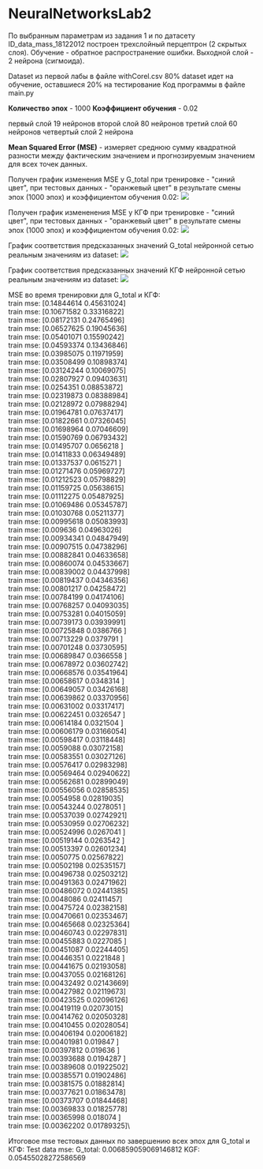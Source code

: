 # NeuralNetworksLab2
По выбранным параметрам из задания 1 и по датасету ID_data_mass_18122012 построен трехслойный перцептрон (2 скрытых слоя). 
Обучение - обратное распространение ошибки. Выходной слой - 2 нейрона (сигмоида).

Dataset из первой лабы в файле withCorel.csv
80% dataset идет на обучение, оставшиеся 20% на тестирование
Код программы в файле main.py

**Количество эпох** - 1000
**Коэффициент обучения** - 0.02

первый слой 19 нейронов
второй слой 80 нейронов
третий слой 60 нейронов
четвертый слой 2 нейрона

**Mean Squared Error (MSE)** - измеряет среднюю сумму квадратной разности между фактическим значением и прогнозируемым значением для всех точек данных. 

Получен график изменения MSE у G_total при тренировке - "синий цвет", при тестовых данных - "оранжевый цвет" в результате смены эпох (1000 эпох) и коэффициентом обучения 0.02:
![](g_total_1.png)

Получен график измененения MSE у КГФ при тренировке - "синий цвет", при тестовых данных - "оранжевый цвет" в результате смены эпох (1000 эпох) и коэффициентом обучения 0.02:
![](kgf_1.png)

График соответствия предсказанных значений G_total нейронной сетью реальным значениям из dataset:
![](g_total_2.png)

График соответствия предсказанных значений КГФ нейронной сетью реальным значениям из dataset:
![](kgf_2.png)

MSE во время тренировки для G_total и КГФ:\
train mse: [0.14844614 0.45631024]\
train mse: [0.10671582 0.33316822]\
train mse: [0.08172131 0.24765496]\
train mse: [0.06527625 0.19045636]\
train mse: [0.05401071 0.15590242]\
train mse: [0.04593374 0.13436846]\
train mse: [0.03985075 0.11971959]\
train mse: [0.03508499 0.10898374]\
train mse: [0.03124244 0.10069075]\
train mse: [0.02807927 0.09403631]\
train mse: [0.0254351  0.08853872]\
train mse: [0.02319873 0.08388984]\
train mse: [0.02128972 0.07988294]\
train mse: [0.01964781 0.07637417]\
train mse: [0.01822661 0.07326045]\
train mse: [0.01698964 0.07046609]\
train mse: [0.01590769 0.06793432]\
train mse: [0.01495707 0.0656218 ]\
train mse: [0.01411833 0.06349489]\
train mse: [0.01337537 0.0615271 ]\
train mse: [0.01271476 0.05969727]\
train mse: [0.01212523 0.05798829]\
train mse: [0.01159725 0.05638615]\
train mse: [0.01112275 0.05487925]\
train mse: [0.01069486 0.05345787]\
train mse: [0.01030768 0.05211377]\
train mse: [0.00995618 0.05083993]\
train mse: [0.009636   0.04963026]\
train mse: [0.00934341 0.04847949]\
train mse: [0.00907515 0.04738296]\
train mse: [0.00882841 0.04633658]\
train mse: [0.00860074 0.04533667]\
train mse: [0.00839002 0.04437998]\
train mse: [0.00819437 0.04346356]\
train mse: [0.00801217 0.04258472]\
train mse: [0.00784199 0.04174106]\
train mse: [0.00768257 0.04093035]\
train mse: [0.00753281 0.04015059]\
train mse: [0.00739173 0.03939991]\
train mse: [0.00725848 0.0386766 ]\
train mse: [0.00713229 0.0379791 ]\
train mse: [0.00701248 0.03730595]\
train mse: [0.00689847 0.0366558 ]\
train mse: [0.00678972 0.03602742]\
train mse: [0.00668576 0.03541964]\
train mse: [0.00658617 0.0348314 ]\
train mse: [0.00649057 0.03426168]\
train mse: [0.00639862 0.03370956]\
train mse: [0.00631002 0.03317417]\
train mse: [0.00622451 0.0326547 ]\
train mse: [0.00614184 0.0321504 ]\
train mse: [0.00606179 0.03166054]\
train mse: [0.00598417 0.03118448]\
train mse: [0.0059088  0.03072158]\
train mse: [0.00583551 0.03027126]\
train mse: [0.00576417 0.02983298]\
train mse: [0.00569464 0.02940622]\
train mse: [0.00562681 0.02899049]\
train mse: [0.00556056 0.02858535]\
train mse: [0.0054958  0.02819035]\
train mse: [0.00543244 0.0278051 ]\
train mse: [0.00537039 0.02742921]\
train mse: [0.00530959 0.02706232]\
train mse: [0.00524996 0.0267041 ]\
train mse: [0.00519144 0.0263542 ]\
train mse: [0.00513397 0.02601234]\
train mse: [0.0050775  0.02567822]\
train mse: [0.00502198 0.02535157]\
train mse: [0.00496738 0.02503212]\
train mse: [0.00491363 0.02471962]\
train mse: [0.00486072 0.02441385]\
train mse: [0.0048086  0.02411457]\
train mse: [0.00475724 0.02382158]\
train mse: [0.00470661 0.02353467]\
train mse: [0.00465668 0.02325364]\
train mse: [0.00460743 0.02297831]\
train mse: [0.00455883 0.0227085 ]\
train mse: [0.00451087 0.02244405]\
train mse: [0.00446351 0.0221848 ]\
train mse: [0.00441675 0.02193058]\
train mse: [0.00437055 0.02168126]\
train mse: [0.00432492 0.02143669]\
train mse: [0.00427982 0.02119673]\
train mse: [0.00423525 0.02096126]\
train mse: [0.00419119 0.02073015]\
train mse: [0.00414762 0.02050328]\
train mse: [0.00410455 0.02028054]\
train mse: [0.00406194 0.02006182]\
train mse: [0.00401981 0.019847  ]\
train mse: [0.00397812 0.019636  ]\
train mse: [0.00393688 0.0194287 ]\
train mse: [0.00389608 0.01922502]\
train mse: [0.00385571 0.01902486]\
train mse: [0.00381575 0.01882814]\
train mse: [0.00377621 0.01863478]\
train mse: [0.00373707 0.01844468]\
train mse: [0.00369833 0.01825778]\
train mse: [0.00365998 0.018074  ]\
train mse: [0.00362202 0.01789325]\

Итоговое mse тестовых данных по завершению всех эпох для G_total и КГФ:
Test data mse:
	G_total: 0.006859059069146812
	KGF: 0.05455028272586569
